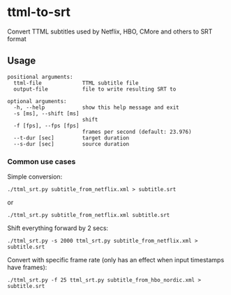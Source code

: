 # ttml-to-srt
Convert TTML subtitles used by Netflix, HBO, CMore and others to SRT format

## Usage
```
positional arguments:
  ttml-file             TTML subtitle file
  output-file           file to write resulting SRT to

optional arguments:
  -h, --help            show this help message and exit
  -s [ms], --shift [ms]
                        shift
  -f [fps], --fps [fps]
                        frames per second (default: 23.976)
  --t-dur [sec]         target duration
  --s-dur [sec]         source duration
```

### Common use cases

Simple conversion:
```
./ttml_srt.py subtitle_from_netflix.xml > subtitle.srt
```
or
```
./ttml_srt.py subtitle_from_netflix.xml subtitle.srt
```

Shift everything forward by 2 secs:
```
./ttml_srt.py -s 2000 ttml_srt.py subtitle_from_netflix.xml > subtitle.srt
```

Convert with specific frame rate (only has an effect when input timestamps have frames):
```
./ttml_srt.py -f 25 ttml_srt.py subtitle_from_hbo_nordic.xml > subtitle.srt
```

